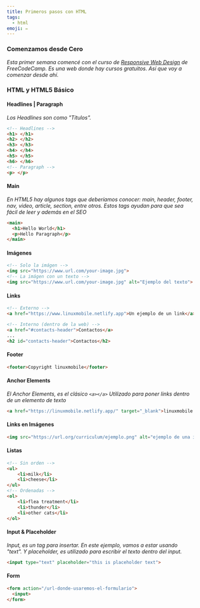 ```yaml
---
title: Primeros pasos con HTML
tags:
  - html 
emoji: ✏️
---
```


### Comenzamos desde Cero

*Esta primer semana comencé con el curso de [Responsive Web Design](https://www.freecodecamp.org/learn/responsive-web-design/#basic-html-and-html5) de FreeCodeCamp. Es una web donde hay cursos gratuitos. Así que voy a comenzar desde ahí.*

### HTML y HTML5 Básico

#### Headlines | Paragraph

*Los Headlines son como "Títulos".*

```html
<!-- Headlines -->
<h1> </h1>
<h2> </h2>
<h3> </h3>
<h4> </h4>
<h5> </h5>
<h6> </h6>
<!-- Paragraph -->
<p> </p>
```

#### Main

*En HTML5 hay algunos tags que deberíamos conocer: main, header, footer, nav, video, article, section, entre otros. Estos tags ayudan para que sea fácil de leer y además en el SEO*

```html
<main> 
  <h1>Hello World</h1>
  <p>Hello Paragraph</p>
</main>
```
#### Imágenes

```html
<!-- Solo la imágen -->
<img src="https://www.url.com/your-image.jpg">
<!-- La imágen con un texto -->
<img src="https://www.url.com/your-image.jpg" alt="Ejemplo del texto">
```
#### Links 

```html
<!-- Externo -->
<a href="https://www.linuxmobile.netlify.app">Un ejemplo de un link</a>

<!-- Interno (dentro de la web) -->
<a href="#contacts-header">Contactos</a>
...
<h2 id="contacts-header">Contactos</h2>
```

#### Footer 

```html
<footer>Copyright linuxmobile</footer>
```

#### Anchor Elements

*El Anchor Elements, es el clásico `<a></a>` Utilizado para poner links dentro de un elemento de texto*

```html
<a href="https://linuxmobile.netlify.app/" target="_blank">linuxmobile web</a>
```

#### Links en Imágenes

```html
<img src="https://url.org/curriculum/ejemplo.png" alt="ejemplo de una imagen - link">
```

#### Listas

```html
<!-- Sin orden -->
<ul>
    <li>milk</li>
    <li>cheese</li>
</ul>
<!-- Ordenadas -->
<ol>
    <li>flea treatment</li>
    <li>thunder</li>
    <li>other cats</li>
</ol>
```

#### Input & Placeholder

*Input, es un tag para insertar. En este ejemplo, vamos a estar usando "text". Y placeholder, es utilizado para escribir el texto dentro del input.*

```html
<input type="text" placeholder="this is placeholder text">
```

#### Form

```html
<form action="/url-donde-usaremos-el-formulario">
  <input>
</form>
```
